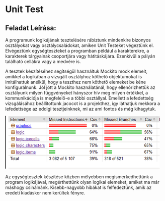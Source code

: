 # Unit Test

## Feladat Leírása:

A programunk logikájának tesztelésére rábíztunk mindenkire bizonyos osztályokat vagy osztálycsaládokat, amiken Unit Testeket végeztünk el.
Elvégeztünk egységteszteket a programban például a karakterekre, a karakterek tárgyainak csoportjára vagy hátitáskájára. Ezenkívül a pályán található cellákra vagy a medvére is.

A tesztek készítéséhez segítségül használtuk Mockito mock elemeit, amikkel a logikában a vizsgált osztályhoz köthető objektumokat is imitálhattuk anélkül, hogy a teszthez nem köthető elemeket be kéne konfigurálnunk. Jól jött a Mockito használatánál, hogy ellenőrizhettük az osztályunk milyen függvényeket hányszor hív meg milyen értékkel, a kommunikációja is megfelelő-e a többi osztállyal. Emellett a lefedettség vizsgálásához beállítottunk jacocot is a projekthez, így láthatjuk mekkora a lefedettsége az eddigi tesztjeinknek, mi az ami fontos és még kihagytuk.

![jacoco](unitimg.png)

Az egységtesztek készítése közben mélyebben megismerkedhettünk a program logikájával, megérthettünk olyan logikai elemeket, amiket ma már máshogy csinálnánk. Kisebb-nagyobb hibákat is felfedeztünk, amik az eredeti kiadáskor nem kerültek fényre.
